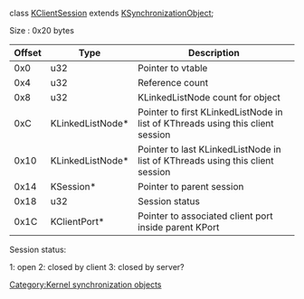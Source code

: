 class [KClientSession](KClientSession "wikilink") extends
[KSynchronizationObject](KSynchronizationObject "wikilink");

Size : 0x20 bytes

| Offset | Type              | Description                                                                    |
|--------|-------------------|--------------------------------------------------------------------------------|
| 0x0    | u32               | Pointer to vtable                                                              |
| 0x4    | u32               | Reference count                                                                |
| 0x8    | u32               | KLinkedListNode count for object                                               |
| 0xC    | KLinkedListNode\* | Pointer to first KLinkedListNode in list of KThreads using this client session |
| 0x10   | KLinkedListNode\* | Pointer to last KLinkedListNode in list of KThreads using this client session  |
| 0x14   | KSession\*        | Pointer to parent session                                                      |
| 0x18   | u32               | Session status                                                                 |
| 0x1C   | KClientPort\*     | Pointer to associated client port inside parent KPort                          |

Session status:

1: open
2: closed by client
3: closed by server?

[Category:Kernel synchronization
objects](Category:Kernel_synchronization_objects "wikilink")